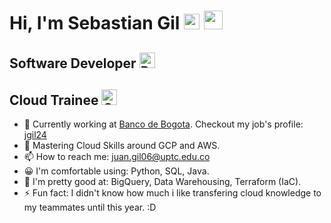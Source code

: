 <h1> Hi, I'm Sebastian Gil <img src="https://raw.githubusercontent.com/Tarikul-Islam-Anik/Animated-Fluent-Emojis/master/Emojis/Smilies/Beaming%20Face%20with%20Smiling%20Eyes.png" alt="Beaming Face with Smiling Eyes" width="25" height="25" /> <img src="https://raw.githubusercontent.com/iampavangandhi/iampavangandhi/master/gifs/Hi.gif" width="30px"></h1>
<h2>Software Developer <img src="https://raw.githubusercontent.com/Tarikul-Islam-Anik/Animated-Fluent-Emojis/master/Emojis/Smilies/Robot.png" alt="Robot" width="25" height="25" /></h2>
<h2>Cloud Trainee <img src="https://raw.githubusercontent.com/Tarikul-Islam-Anik/Animated-Fluent-Emojis/master/Emojis/Travel%20and%20places/Cloud%20with%20Snow.png" alt="Cloud with Snow" width="25" height="25" /></h2>

- 💼 Currently working at [Banco de Bogota](https://www.bancodebogota.com/personas). Checkout my job's profile: [jgil24](https://github.com/jgil24)
- 🌱 Mastering Cloud Skills around GCP and AWS.
- 📫 How to reach me: juan.gil06@uptc.edu.co
- 😀 I'm comfortable using: Python, SQL, Java.
- 💪 I'm pretty good at: BigQuery, Data Warehousing, Terraform (IaC).
- ⚡ Fun fact: I didn't know how much i like transfering cloud knowledge to my teammates until this year. :D
